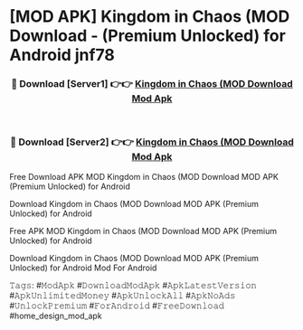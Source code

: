 # [MOD APK] Kingdom in Chaos (MOD Download - (Premium Unlocked) for Android jnf78



<div align="center">
<h3>🔴 Download [Server1] 👉👉 <a href="https://momento.my/?title=Kingdom_in_Chaos_(MOD_Download">Kingdom in Chaos (MOD Download Mod Apk</a></h3><br>

<h3>🔴 Download [Server2] 👉👉 <a href="https://momento.my/?title=Kingdom_in_Chaos_(MOD_Download">Kingdom in Chaos (MOD Download Mod Apk</a></h3>
</div>



Free Download APK MOD Kingdom in Chaos (MOD Download MOD APK (Premium Unlocked) for Android

Download Kingdom in Chaos (MOD Download MOD APK (Premium Unlocked) for Android

Free APK MOD Kingdom in Chaos (MOD Download MOD APK (Premium Unlocked) for Android

Download Kingdom in Chaos (MOD Download MOD APK (Premium Unlocked) for Android Mod For Android

𝚃𝚊𝚐𝚜: #𝙼𝚘𝚍𝙰𝚙𝚔 #𝙳𝚘𝚠𝚗𝚕𝚘𝚊𝚍𝙼𝚘𝚍𝙰𝚙𝚔 #𝙰𝚙𝚔𝙻𝚊𝚝𝚎𝚜𝚝𝚅𝚎𝚛𝚜𝚒𝚘𝚗 #𝙰𝚙𝚔𝚄𝚗𝚕𝚒𝚖𝚒𝚝𝚎𝚍𝙼𝚘𝚗𝚎𝚢 #𝙰𝚙𝚔𝚄𝚗𝚕𝚘𝚌𝚔𝙰𝚕𝚕 #𝙰𝚙𝚔𝙽𝚘𝙰𝚍𝚜 #𝚄𝚗𝚕𝚘𝚌𝚔𝙿𝚛𝚎𝚖𝚒𝚞𝚖 #𝙵𝚘𝚛𝙰𝚗𝚍𝚛𝚘𝚒𝚍 #𝙵𝚛𝚎𝚎𝙳𝚘𝚠𝚗𝚕𝚘𝚊𝚍 #home_design_mod_apk

